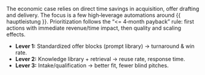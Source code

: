 <!-- PURPOSE: Business argument without inventing numbers (baseline payback ~4 months comes from backend). -->
<!-- OUTPUT: HTML paragraph(s)/list only. -->

<p>The economic case relies on direct time savings in acquisition, offer drafting and delivery. The focus is a few high‑leverage automations around {{ hauptleistung }}. Prioritization follows the “&lt;= 4‑month payback” rule: first actions with immediate revenue/time impact, then quality and scaling effects.</p>

<ul>
  <li><strong>Lever 1:</strong> Standardized offer blocks (prompt library) → turnaround &amp; win rate.</li>
  <li><strong>Lever 2:</strong> Knowledge library + retrieval → reuse rate, response time.</li>
  <li><strong>Lever 3:</strong> Intake/qualification → better fit, fewer blind pitches.</li>
</ul>
